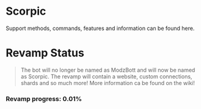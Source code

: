 # Scorpic
Support methods, commands, features and information can be found here.

# Revamp Status
>The bot will no longer be named as ModzBott and will now be named as Scorpic. The revamp will contain a website, custom connections, shards and so much more! More information ca be found on the wiki!
### Revamp progress: 0.01%
